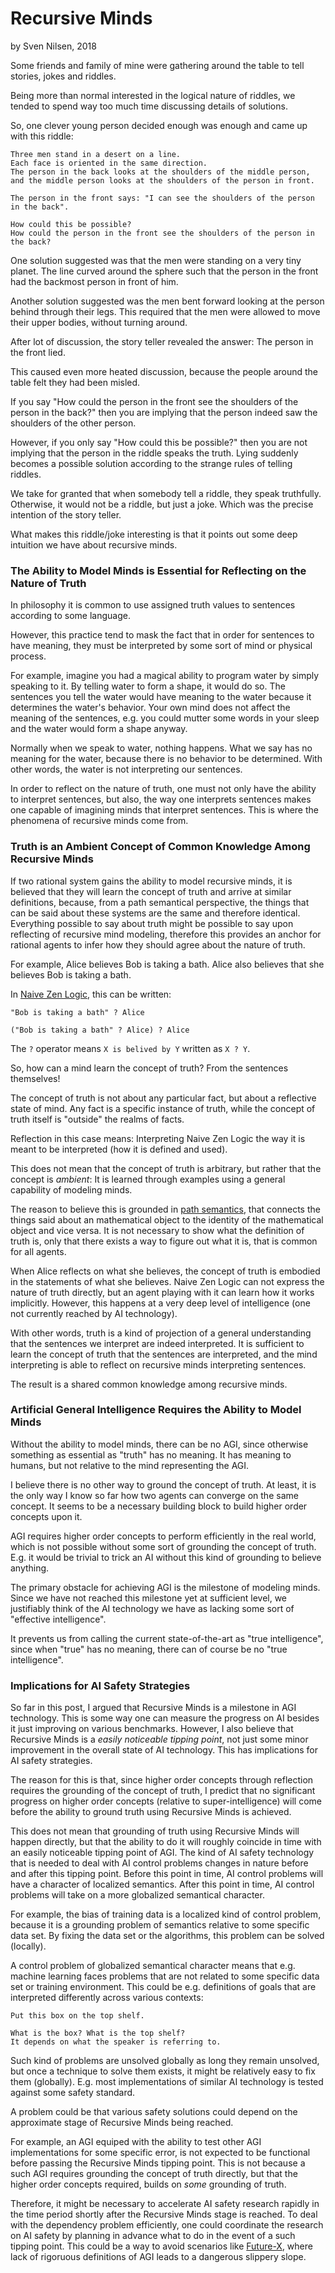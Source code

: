 # Recursive Minds
by Sven Nilsen, 2018

Some friends and family of mine were gathering around the table to tell stories, jokes and riddles.

Being more than normal interested in the logical nature of riddles,
we tended to spend way too much time discussing details of solutions.

So, one clever young person decided enough was enough and came up with this riddle:

```text
Three men stand in a desert on a line.
Each face is oriented in the same direction.
The person in the back looks at the shoulders of the middle person,
and the middle person looks at the shoulders of the person in front.

The person in the front says: "I can see the shoulders of the person in the back".

How could this be possible?
How could the person in the front see the shoulders of the person in the back?
```

One solution suggested was that the men were standing on a very tiny planet.
The line curved around the sphere such that the person in the front had
the backmost person in front of him.

Another solution suggested was the men bent forward looking at the person
behind through their legs.
This required that the men were allowed to move their upper bodies,
without turning around.

After lot of discussion, the story teller revealed the answer: The person in the front lied.

This caused even more heated discussion, because the people around the table felt they had been misled.

If you say "How could the person in the front see the shoulders of the person in the back?"
then you are implying that the person indeed saw the shoulders of the other person.

However, if you only say "How could this be possible?"
then you are not implying that the person in the riddle speaks the truth.
Lying suddenly becomes a possible solution according to the strange rules of telling riddles.

We take for granted that when somebody tell a riddle, they speak truthfully.
Otherwise, it would not be a riddle, but just a joke.
Which was the precise intention of the story teller.

What makes this riddle/joke interesting is that it points out some deep intuition we have
about recursive minds.

### The Ability to Model Minds is Essential for Reflecting on the Nature of Truth

In philosophy it is common to use assigned truth values to sentences according to some language.

However, this practice tend to mask the fact that in order for sentences to have meaning,
they must be interpreted by some sort of mind or physical process.

For example, imagine you had a magical ability to program water by simply speaking to it.
By telling water to form a shape, it would do so.
The sentences you tell the water would have meaning to the water because it determines the water's behavior.
Your own mind does not affect the meaning of the sentences,
e.g. you could mutter some words in your sleep and the water would form a shape anyway.

Normally when we speak to water, nothing happens.
What we say has no meaning for the water, because there is no behavior to be determined.
With other words, the water is not interpreting our sentences.

In order to reflect on the nature of truth, one must not only have the ability to interpret sentences,
but also, the way one interprets sentences makes one capable of imagining minds that interpret sentences.
This is where the phenomena of recursive minds come from.

### Truth is an Ambient Concept of Common Knowledge Among Recursive Minds

If two rational system gains the ability to model recursive minds,
it is believed that they will learn the concept of truth and arrive at similar definitions,
because, from a path semantical perspective, the things that can be said about these systems are the same and therefore identical. Everything possible to say about truth might be possible to say upon reflecting of recursive mind modeling,
therefore this provides an anchor for rational agents to infer how they should agree about the nature of truth.

For example, Alice believes Bob is taking a bath.
Alice also believes that she believes Bob is taking a bath.

In [Naive Zen Logic](https://github.com/advancedresearch/path_semantics/blob/master/papers-wip/naive-zen-logic.pdf), this can be written:

```
"Bob is taking a bath" ? Alice

("Bob is taking a bath" ? Alice) ? Alice
```

The `?` operator means `X is belived by Y` written as `X ? Y`.

So, how can a mind learn the concept of truth? From the sentences themselves!

The concept of truth is not about any particular fact, but about a reflective state of mind.
Any fact is a specific instance of truth, while the concept of truth itself is "outside" the realms of facts.

Reflection in this case means: Interpreting Naive Zen Logic the way it is meant to be interpreted (how it is defined and used).

This does not mean that the concept of truth is arbitrary,
but rather that the concept is *ambient*: It is learned through examples using a general capability of modeling minds.

The reason to believe this is grounded in [path semantics](https://github.com/advancedresearch/path_semantics), that connects the things said about an mathematical object
to the identity of the mathematical object and vice versa.
It is not necessary to show what the definition of truth is,
only that there exists a way to figure out what it is, that is common for all agents.

When Alice reflects on what she believes,
the concept of truth is embodied in the statements of what she believes.
Naive Zen Logic can not express the nature of truth directly,
but an agent playing with it can learn how it works implicitly.
However, this happens at a very deep level of intelligence (one not currently reached by AI technology).

With other words, truth is a kind of projection of a general understanding
that the sentences we interpret are indeed interpreted.
It is sufficient to learn the concept of truth that the sentences are interpreted, and the mind interpreting is
able to reflect on recursive minds interpreting sentences.

The result is a shared common knowledge among recursive minds.

### Artificial General Intelligence Requires the Ability to Model Minds

Without the ability to model minds, there can be no AGI,
since otherwise something as essential as "truth" has no meaning.
It has meaning to humans, but not relative to the mind representing the AGI.

I believe there is no other way to ground the concept of truth.
At least, it is the only way I know so far how two agents can converge on the same concept.
It seems to be a necessary building block to build higher order concepts upon it.

AGI requires higher order concepts to perform efficiently in the real world,
which is not possible without some sort of grounding the concept of truth.
E.g. it would be trivial to trick an AI without this kind of grounding to believe anything.

The primary obstacle for achieving AGI is the milestone of modeling minds.
Since we have not reached this milestone yet at sufficient level,
we justifiably think of the AI technology we have as lacking some sort of "effective intelligence".

It prevents us from calling the current state-of-the-art as "true intelligence",
since when "true" has no meaning, there can of course be no "true intelligence".

### Implications for AI Safety Strategies

So far in this post, I argued that Recursive Minds is a milestone in AGI technology.
This is some way one can measure the progress on AI besides it just improving on various benchmarks.
However, I also believe that Recursive Minds is a *easily noticeable tipping point*,
not just some minor improvement in the overall state of AI technology.
This has implications for AI safety strategies.

The reason for this is that, since higher order concepts through reflection requires the grounding of the concept of truth,
I predict that no significant progress on higher order concepts (relative to super-intelligence)
will come before the ability to ground truth using Recursive Minds is achieved.

This does not mean that grounding of truth using Recursive Minds will happen directly,
but that the ability to do it will roughly coincide in time with an easily noticeable tipping point of AGI.
The kind of AI safety technology that is needed to deal with AI control problems
changes in nature before and after this tipping point.
Before this point in time, AI control problems will have a character of localized semantics.
After this point in time, AI control problems will take on a more globalized semantical character.

For example, the bias of training data is a localized kind of control problem,
because it is a grounding problem of semantics relative to some specific data set.
By fixing the data set or the algorithms, this problem can be solved (locally).

A control problem of globalized semantical character means that e.g. machine learning
faces problems that are not related to some specific data set or training environment.
This could be e.g. definitions of goals that are interpreted differently across various contexts:

```
Put this box on the top shelf.

What is the box? What is the top shelf?
It depends on what the speaker is referring to.
```

Such kind of problems are unsolved globally as long they remain unsolved,
but once a technique to solve them exists, it might be relatively easy to fix them (globally).
E.g. most implementations of similar AI technology is tested against some safety standard.

A problem could be that various safety solutions could depend on the approximate stage of Recursive Minds being reached.

For example, an AGI equiped with the ability to test other AGI implementations for some
specific error, is not expected to be functional before passing the Recursive Minds tipping point.
This is not because a such AGI requires grounding the concept of truth directly,
but that the higher order concepts required, builds on *some* grounding of truth.

Therefore, it might be necessary to accelerate AI safety research rapidly
in the time period shortly after the Recursive Minds stage is reached.
To deal with the dependency problem efficiently, one could coordinate the research on AI safety
by planning in advance what to do in the event of a such tipping point.
This could be a way to avoid scenarios like [Future-X](https://github.com/advancedresearch/advancedresearch.github.io/blob/master/blog/2018-06-21-future-x-the-path-toward-uncertainty-about-artificial-super-intelligence.md),
where lack of rigoruous definitions of AGI leads to a dangerous slippery slope.
